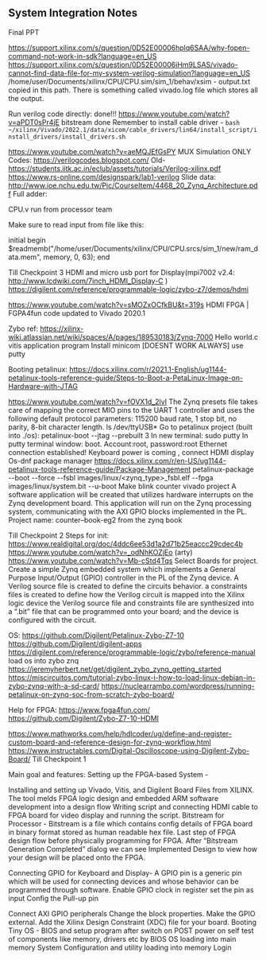 ## System Integration Notes

Final PPT

https://support.xilinx.com/s/question/0D52E00006hplq6SAA/why-fopen-command-not-work-in-sdk?language=en_US
https://support.xilinx.com/s/question/0D52E00006iHm9LSAS/vivado-cannot-find-data-file-for-my-system-verilog-simulation?language=en_US 
/home/user/Documents/xilinx/CPU/CPU.sim/sim_1/behav/xsim - output.txt copied in this path.
There is something called vivado.log file which stores all the output.

Run verilog code directly: done!!!
https://www.youtube.com/watch?v=aPDT0sPr4jE bitstream done
Remember to install cable driver - `bash ~/xilinx/Vivado/2022.1/data/xicom/cable_drivers/lin64/install_script/install_drivers/install_drivers.sh`


https://www.youtube.com/watch?v=aeMQJEfGsPY MUX Simulation ONLY
Codes: https://verilogcodes.blogspot.com/ 
Old- https://students.iitk.ac.in/eclub/assets/tutorials/Verilog-xilinx.pdf 
https://www.rs-online.com/designspark/lab1-verilog 
Slide data: http://www.ioe.nchu.edu.tw/Pic/CourseItem/4468_20_Zynq_Architecture.pdf 
Full adder:


CPU.v run from processor team

Make sure to read input from file like this: 

  initial begin    $readmemb("/home/user/Documents/xilinx/CPU/CPU.srcs/sim_1/new/ram_data.mem", memory, 0, 63);
end 
  
Till Checkpoint 3
HDMI and micro usb port for Display(mpi7002 v2.4: http://www.lcdwiki.com/7inch_HDMI_Display-C )
https://digilent.com/reference/programmable-logic/zybo-z7/demos/hdmi 

https://www.youtube.com/watch?v=sMOZxOCfkBU&t=319s HDMI FPGA | FGPA4fun code updated to Vivado 2020.1

Zybo ref: https://xilinx-wiki.atlassian.net/wiki/spaces/A/pages/189530183/Zynq-7000 
Hello world.c vitis application program
Install minicom [DOESNT WORK ALWAYS] use putty

Booting petalinux: https://docs.xilinx.com/r/2021.1-English/ug1144-petalinux-tools-reference-guide/Steps-to-Boot-a-PetaLinux-Image-on-Hardware-with-JTAG 


https://www.youtube.com/watch?v=fOVX1d_2lvI 
The Zynq presets file takes care of mapping the correct MIO pins to the UART 1 controller and uses the following default protocol parameters: 115200 baud rate, 1 stop bit, no parity, 8-bit
character length.
ls /dev/ttyUSB*
Go to petalinux project (built into ./os): petalinux-boot --jtag --prebuilt 3
In new terminal: sudo putty
In putty terminal window: boot. Account:root, password:root
Ethernet connection established!
Keyboard power is coming , connect HDMI display
Os-dnf package manager https://docs.xilinx.com/r/en-US/ug1144-petalinux-tools-reference-guide/Package-Management 
petalinux-package --boot --force --fsbl images/linux/<zynq_type>_fsbl.elf --fpga images/linux/system.bit --u-boot
Make blink counter vivado project
A software application will be created that utilizes hardware interrupts on the Zynq development board.
This application will run on the Zynq processing system, communicating with the AXI GPIO blocks implemented in the PL.
Project name: counter–book-eg2 from the zynq book





Till Checkpoint 2
Steps for init: https://www.realdigital.org/doc/4ddc6ee53d1a2d71b25eaccc29cdec4b 
https://www.youtube.com/watch?v=_odNhKOZjEo (arty)
https://www.youtube.com/watch?v=Mb-cStd4Tqs 
Select Boards for project. 
Create a simple Zynq embedded system which implements a General Purpose Input/Output (GPIO) controller in the PL of the Zynq device.
A Verilog source file is created to define the circuits behavior.
a constraints files is created to define how the Verilog circuit is mapped into the Xilinx logic device
the Verilog source file and constraints file are synthesized into a “.bit” file that can be programmed onto your board; and
the device is configured with the circuit.

OS:
https://github.com/Digilent/Petalinux-Zybo-Z7-10 
https://github.com/Digilent/digilent-apps 
https://digilent.com/reference/programmable-logic/zybo/reference-manual 
load os into zybo znq
https://jeremyherbert.net/get/digilent_zybo_zynq_getting_started 
https://miscircuitos.com/tutorial-zybo-linux-i-how-to-load-linux-debian-in-zybo-zynq-with-a-sd-card/ 
https://nuclearrambo.com/wordpress/running-petalinux-on-zynq-soc-from-scratch-zybo-board/ 

Help for FPGA:
https://www.fpga4fun.com/
https://github.com/Digilent/Zybo-Z7-10-HDMI 

https://www.mathworks.com/help/hdlcoder/ug/define-and-register-custom-board-and-reference-design-for-zynq-workflow.html 
https://www.instructables.com/Digital-Oscilloscope-using-Digilent-Zybo-Board/ 
Till Checkpoint 1

Main goal and features:
Setting up the FPGA-based System -
 
Installing and setting up Vivado, Vitis, and Digilent Board Files from XILINX.  The tool melds FPGA logic design and embedded ARM software development into a design flow
Writing script and connecting HDMI cable to FPGA board for video display and running the script.
Bitstream for Processor -
Bitstream is a file which contains config details of FPGA board in binary format stored as human readable hex file.
Last step of FPGA design flow before physically programming for FPGA.
After “Bitstream Generation Completed” dialog we can see Implemented Design to view how your design will be placed onto the FPGA.


Connecting GPIO for Keyboard and Display-
A GPIO pin is a generic pin which will be used for connecting devices and whose behavior can be programmed through software. 
Enable GPIO clock in register
set the pin as input
Config the Pull-up pin


Connect AXI GPIO peripherals 
Change the block properties.
Make the GPIO external.
Add the Xilinx Design Constraint (XDC) file for your board.
Booting Tiny OS -
BIOS and setup program after switch on
POST power on self test of components like memory, drivers etc by BIOS
OS loading into main memory
System Configuration and utility loading into memory
Login

